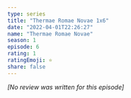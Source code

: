 ```yaml
---
type: series
title: "Thermae Romae Novae 1x6"
date: "2022-04-01T22:26:27"
name: "Thermae Romae Novae"
season: 1
episode: 6
rating: 1
ratingEmoji: ⭐️
share: false
---
```


_[No review was written for this episode]_
